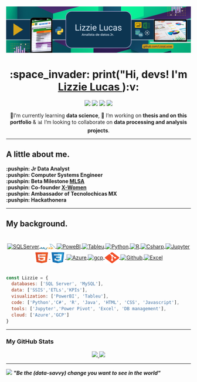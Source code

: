 ![GitHub Header](Img/Header.png)
<div id="header" align="center"> 
  <h1>  :space_invader: print("Hi, devs! I'm <a href="https://www.linkedin.com/in/elizabethlucasgarcia/">Lizzie Lucas </a>):v:
</div>

<div align="center">
  <a href="https://www.linkedin.com/in/elizabethlucasgarcia/" target="_blank"><img src="https://img.shields.io/badge/-LinkedIn-%230077B5?style=flat&logo=linkedin&logoColor=white" target="_blank"></a> 
  <a href="mailto:lizzielucas.g@gmail.com"><img src="https://img.shields.io/badge/-Gmail-%23333?style=flat&logo=gmail&logoColor=white&color=red" target="_blank"></a>
  <a href="https://www.instagram.com/lizzielucas_g/" target="_blank"><img src="https://img.shields.io/badge/-Instagram-%23E4405F?style=flat&logo=instagram&logoColor=white" target="_blank"></a>   
  <a href="https://twitter.com/lizzielucas_g"><img src="https://img.shields.io/badge/-Twitter-%1DA1F2?style=flat&logo=twitter&logoColor=white&color=1DA1F2" target="_blank"></a>
</div>

<div align ="center">

:trident:I’m currently learning **data science**, 🔭 I’m working on **thesis and on this portfolio** & :bar_chart: I’m looking to collaborate on **data processing and analysis projects**.

</div>

* ** **

<div>
  <h2>A little about me.</h2>
  <p align="left"><b>
   :pushpin: Jr Data Analyst<br>
   :pushpin: Computer Systems Engineer<br>
   :pushpin: Beta Milestone <a href="https://github.com/MLSA-LATAM"> MLSA </a><br>
   :pushpin: Co-founder <a href="https://github.com/orgs/x-women-mx/teams/founders"> X-Women </a><br>
   :pushpin: Ambassador of Tecnolochicas MX<br>
   :pushpin: Hackathonera<br>
  </b></p>
</div>

* ** **

<div>
  <h2>My background.</h2> 
<div</>

<div align="center" valign="top"><br>
  <a href="https://www.microsoft.com/es-mx/sql-server/" target="_blank" rel="noreferrer">
    <img align="center" alt="SQLServer" height="30" width="40" src="https://www.tec-innova.mx/wp-content/uploads/2021/12/Imagen1.png">
  </a>  
  <a href="https://www.mysql.com/" target="_blank" rel="noreferrer"> 
  <img align="center" alt="MySQL" width="40" height="30" src="https://raw.githubusercontent.com/devicons/devicon/master/icons/mysql/mysql-original-wordmark.svg" /> 
  </a>  
  <a href="https://powerbi.microsoft.com/es-mx/" target="_blank" rel="noreferrer">
    <img align="center" alt="PoweBI" height="30" width="40" src="https://upload.wikimedia.org/wikipedia/commons/thumb/c/cf/New_Power_BI_Logo.svg/2048px-New_Power_BI_Logo.svg.png">
  </a>  
  <a href="https://www.tableau.com/" target="_blank" rel="noreferrer">
    <img align="center" alt="Tableu" height="30" width="40" src="https://logos-world.net/wp-content/uploads/2021/10/Tableau-Emblem.png">
  </a>
  <a href="https://www.python.org/" target="_blank" rel="noreferrer">
    <img align="center" alt="Python" height="30" width="40" src="https://cdn.jsdelivr.net/gh/devicons/devicon/icons/python/python-original.svg">
  </a> 
   <a href="https://www.rstudio.com/" target="_blank" rel="noreferrer">
    <img align="center" alt="R" height="30" width="40" src="https://upload.wikimedia.org/wikipedia/commons/c/c1/Rlogo.png">
  </a>  
  <a href="https://docs.microsoft.com/en-us/dotnet/csharp/programming-guide/" target="_blank" rel="noreferrer">
    <img align="center" alt="Csharp" height="30" width="40" src="https://static.cdnlogo.com/logos/c/68/c-sharp-800x800.png">
  </a>  
    <a href="https://jupyter.org/" target="_blank" rel="noreferrer">
    <img align="center" alt="Jupyter" width="40" height="30" src="https://cdn.jsdelivr.net/gh/devicons/devicon/icons/jupyter/jupyter-original-wordmark.svg" />
  </a>
  <a href="https://www.w3.org/html/" target="_blank" rel="noreferrer">
    <img align="center" alt="HTML" height="30" width="40" src="https://raw.githubusercontent.com/devicons/devicon/master/icons/html5/html5-original.svg">
  </a>  
  <a href="https://www.w3schools.com/css/" target="_blank" rel="noreferrer">
    <img align="center" alt="CSS" height="30" width="40" src="https://raw.githubusercontent.com/devicons/devicon/master/icons/css3/css3-original.svg">
  </a> 
  <a href="https://azure.microsoft.com/en-in/" target="_blank" rel="noreferrer">
    <img align="center" alt="Azure" width="40" height="30" src="https://cdn.jsdelivr.net/gh/devicons/devicon/icons/azure/azure-original.svg" />
  </a>
  <a href="https://cloud.google.com/" target="_blank" rel="noreferrer">
    <img align="center" alt="gcp" width="40" height="30" src="https://logodownload.org/wp-content/uploads/2021/06/google-cloud-logo-1.png" />
  </a>   
   <a href="https://git-scm.com/" target="_blank" rel="noreferrer">
    <img align="center" alt="Git" height="30" width="40" src="https://raw.githubusercontent.com/devicons/devicon/master/icons/git/git-original.svg">
  </a>  
  <a href="https://github.com/" target="_blank" rel="noreferrer">
    <img align="center" alt="Github" height="35" width="35" src="https://cdn.iconscout.com/icon/free/png-512/github-153-675523.png">
  </a>  
  <a href="https://www.microsoft.com/es-mx/microsoft-365/excel" target="_blank" rel="noreferrer">
    <img align="center" alt="Excel" height="30" width="40" src="https://download.logo.wine/logo/Microsoft_Excel/Microsoft_Excel-Logo.wine.png">
  </a>  
</div><br>

```javascript
const Lizzie = {  
  databases: ['SQL Server', 'MySQL'],
  data: ['SSIS','ETLs','KPIs'],
  visualization: ['PowerBI', 'Tableu'],
  code: ['Python','C#', 'R', 'Java', 'HTML', 'CSS', 'Javascript'],
  tools: ['Jupyter','Power Pivot', 'Excel', 'DB management'],
  cloud: ['Azure','GCP']
}
```
* ** **
<h3> My GitHub Stats </h3>
<div align ="center">
  <a href="https://github.com/LizzyLucas">
    <img height="120em" src="https://github-readme-stats.vercel.app/api?username=LizzyLucas&count_private=true&include_all_commits=true&show_icons=true&theme=dark&hide_border=false&show_owner=true%22"/>
    <img height="120em" src="https://github-readme-stats.vercel.app/api/top-langs/?username=LizzyLucas&theme=dark&hide_border=false&&layout=compact"/>
  </a>
</div>

* ** **

<div>
<img src="https://media.giphy.com/media/nnRG5giXc4coZ7xWCw/giphy.gif" width="110" > <em><b> "Be the (data-savvy) change you want to see in the world"</b> </em>
</div>

